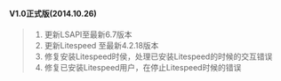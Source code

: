 #### V1.0正式版(2014.10.26)

> 1. 更新LSAPI至最新6.7版本
> 2. 更新Litespeed 至最新4.2.18版本
> 3. 修复安装Litespeed时侯，处理已安装Litespeed的时候的交互错误
> 4. 修复已安装Litespeed用户，在停止Litespeed时候的错误
 
